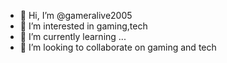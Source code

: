 - 👋 Hi, I’m @gameralive2005
- 👀 I’m interested in gaming,tech
- 🌱 I’m currently learning ...
- 💞️ I’m looking to collaborate on gaming and tech

<!---
gameralive2005/gameralive2005 is a ✨ special ✨ repository because its `README.md` (this file) appears on your GitHub profile.
You can click the Preview link to take a look at your changes.
--->
